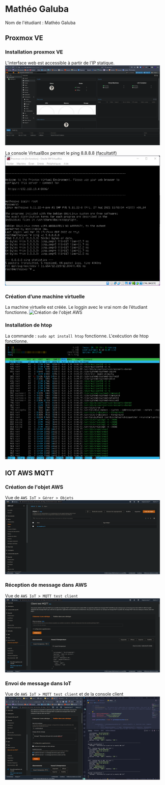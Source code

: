 # Mathéo Galuba

Nom de l'étudiant : Mathéo Galuba

## Proxmox VE

### Installation proxmox VE
L’interface web est accessible à partir de l’IP statique.
![Création de l'objet AWS](Matheo/01%20-%20Installation%20proxmox%20VE.png)

La console VirtualBox permet le ping 8.8.8.8 (facultatif)
![Création de l'objet AWS](Matheo/01%20-%20Installation%20proxmox%20VE%20facultatif.png)

### Création d’une machine virtuelle
La machine virtuelle est créée.
Le loggin avec le vrai nom de l’étudiant fonctionne.
![Création de l'objet AWS](Matheo/02%20-%20Cr%C3%A9ation%20machine%20virtuelle.png)

### Installation de htop
La commande : `sudo apt install htop` fonctionne.
L'exécution de htop fonctionne.
![Création de l'objet AWS](Matheo/03%20-%20Installation%20de%20htop.png)

## IOT AWS MQTT

### Création de l'objet AWS
Vue de `AWS IoT > Gérer > Objets`
![Création de l'objet AWS](Matheo/04%20-%20Creation%20de%20l'objet%20AWS.png)

### Réception de message dans AWS
Vue de `AWS IoT > MQTT test client`
![Réception de message dans AWS](Matheo/05%20-%20Reception%20de%20message%20dans%20AWS.png)

### Envoi de message dans IoT
Vue de `AWS IoT > MQTT test client` et de la console client
![Envoi de message dans IoT](Matheo/06%20-%20Envoie%20de%20message%20dans%20IoT.png)
